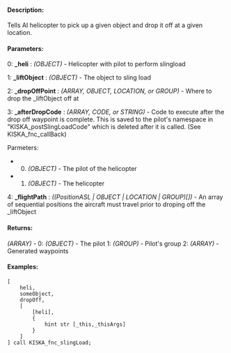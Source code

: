 #### Description:
Tells AI helicopter to pick up a given object and drop it off at a given location.

#### Parameters:
0: **_heli** : *(OBJECT)* - Helicopter with pilot to perform slingload

1: **_liftObject** : *(OBJECT)* - The object to sling load

2: **_dropOffPoint** : *(ARRAY, OBJECT, LOCATION, or GROUP)* - Where to drop the _liftObject off at

3: **_afterDropCode** : *(ARRAY, CODE, or STRING)* - Code to execute after the drop off waypoint is complete.This is saved to the pilot's namespace in "KISKA_postSlingLoadCode" which is deleted afterit is called. (See KISKA_fnc_callBack)
    Parmeters:- 0. *(OBJECT)* - The pilot of the helicopter- 1. *(OBJECT)* - The helicopter
        

4: **_flightPath** : *((PositionASL | OBJECT | LOCATION | GROUP)[])* - An array of sequential positionsthe aircraft must travel prior to droping off the _liftObject

#### Returns:
*(ARRAY)* -
    0: *(OBJECT)* - The pilot
    1: *(GROUP)* - Pilot's group
    2: *(ARRAY)* - Generated waypoints

#### Examples:
```sqf
[
    heli,
    someObject,
    dropOff,
    [
        [heli],
        {
            hint str [_this,_thisArgs]
        }
    ]
] call KISKA_fnc_slingLoad;
```

